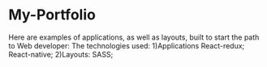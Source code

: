 # My-Portfolio
 Here are examples of applications, as well as layouts, built to start the path to Web developer: The technologies used: 1)Applications  React-redux; React-native; 2)Layouts: SASS;

